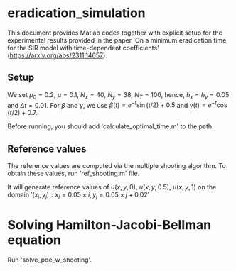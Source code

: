 # eradication_simulation

This document provides Matlab codes together with explicit setup for the experimental results provided in the paper 'On a minimum eradication time for the SIR model with time-dependent coefficients' (https://arxiv.org/abs/2311.14657).

## Setup

We set $\mu_0=0.2$, $\mu=0.1$, $N_x=40$, $N_y=38$, $N_T=100$, hence, $h_x=h_y=0.05$ and $\Delta t = 0.01$. For $\beta$ and $\gamma$, we use $\beta(t)= e^{-t} \sin(t/2)+0.5$ and $\gamma(t)=e^{-t} \cos(t/2)+0.7$.

Before running, you should add 'calculate_optimal_time.m' to the path.

## Reference values
The reference values are computed via the multiple shooting algorithm. To obtain these values, run 'ref_shooting.m' file.

It will generate reference values of $u(x,y,0)$, $u(x,y,0.5)$, $u(x,y,1)$ on the domain $'{(x_i,y_j): x_i= 0.05 \times i, y_j= 0.05 \times j + 0.02 }'$

# Solving Hamilton-Jacobi-Bellman equation
Run 'solve_pde_w_shooting'.





